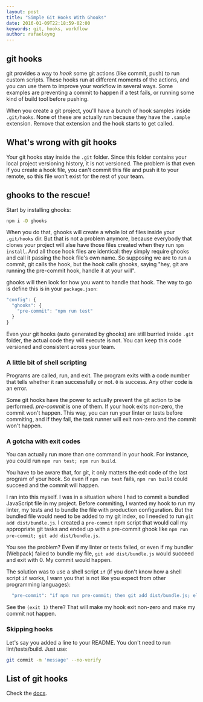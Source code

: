 ```yaml
---
layout: post
title: "Simple Git Hooks With Ghooks"
date: 2016-01-09T22:18:59-02:00
keywords: git, hooks, workflow
author: rafaeleyng
---
```


## git hooks

git provides a way to *hook* some git actions (like commit, push) to run custom scripts. These hooks run at different moments of the actions, and you can use them to improve your workflow in several ways. Some examples are preventing a commit to happen if a test fails, or running some kind of build tool before pushing.

When you create a git project, you'll have a bunch of hook samples inside `.git/hooks`. None of these are actually run because they have the `.sample` extension. Remove that extension and the hook starts to get called.

## What's wrong with git hooks

Your git hooks stay inside the `.git` folder. Since this folder contains your local project versioning history, it is not versioned. The problem is that even if you create a hook file, you can't commit this file and push it to your remote, so this file won't exist for the rest of your team.

## ghooks to the rescue!

Start by installing ghooks:

```sh
npm i -D ghooks
```

When you do that, ghooks will create a whole lot of files inside your `.git/hooks` dir. But that is not a problem anymore, because everybody that clones your project will alse have those files created when they run `npm install`. And all those hook files are identical: they simply require ghooks and call it passing the hook file's own name. So supposing we are to run a commit, git calls the hook, but the hook calls ghooks, saying "hey, git are running the pre-commit hook, handle it at your will".

ghooks will then look for how you want to handle that hook. The way to go is define this is in your `package.json`:

```js
"config": {
  "ghooks": {
    "pre-commit": "npm run test"
  }
}
```

Even your git hooks (auto generated by ghooks) are still burried inside `.git` folder, the actual code they will execute is not. You can keep this code versioned and consistent across your team.

### A little bit of shell scripting

Programs are called, run, and exit. The program exits with a code number that tells whether it ran successfully or not. `0` is success. Any other code is an error.

Some git hooks have the power to actually prevent the git action to be performed. *pre-commit* is one of them. If your hook exits non-zero, the commit won't happen. This way, you can run your linter or tests before commiting, and if they fail, the task runner will exit non-zero and the commit won't happen.

### A gotcha with exit codes

You can actually run more than one command in your hook. For instance, you could run `npm run test; npm run build`.

You have to be aware that, for git, it only matters the exit code of the last program of your hook. So even if `npm run test` fails, `npm run build` could succeed and the commit will happen.

I ran into this myself. I was in a situation where I had to commit a bundled JavaScript file in my project. Before commiting, I wanted my hook to run my linter, my tests and to bundle the file with production configuration. But the bundled file would need to be added to my git index, so I needed to run `git add dist/bundle.js`. I created a `pre-commit` npm script that would call my appropriate git tasks and ended up with a pre-commit ghook like `npm run pre-commit; git add dist/bundle.js`.

You see the problem? Even if my linter or tests failed, or even if my bundler (Webpack) failed to bundle my file, `git add dist/bundle.js` would succeed and exit with 0. My commit would happen.

The solution was to use a shell script `if` (if you don't know how a shell script `if` works, I warn you that is not like you expect from other programming languages):

```javascript
  "pre-commit": "if npm run pre-commit; then git add dist/bundle.js; else printf 'pre-commit error: fix the test and/or lint errors and commit again'; (exit 1); fi"
```

See the `(exit 1)` there? That will make my hook exit non-zero and make my commit not happen.

### Skipping hooks

Let's say you added a line to your README. You don't need to run lint/tests/build. Just use:

```sh
git commit -m 'message' --no-verify
```

## List of git hooks

Check the [docs](https://git-scm.com/docs/githooks).
